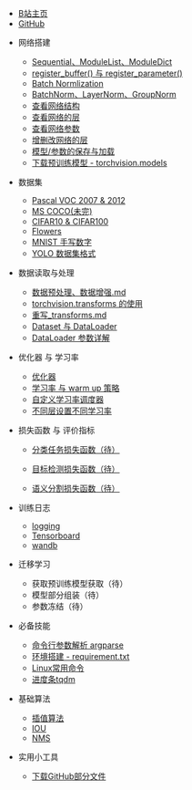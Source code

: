 <!-- docs/_sidebar.md --> 

- [B站主页](https://space.bilibili.com/94779326)
- [GitHub](https://github.com/Enzo-MiMan)

* 网络搭建
    * [Sequential、ModuleList、ModuleDict](/1_网络搭建/1_Sequential_ModuleList_ModuleDict.md)
    * [register_buffer()  与 register_parameter()](/1_网络搭建/2_register_buffer与register_parameter.md)
    * [Batch Normlization](/1_网络搭建/3_BatchNorm.md)
    * [BatchNorm、LayerNorm、GroupNorm](/1_网络搭建/4_BatchNorm｜LayerNorm｜GroupNorm.md)
    * [查看网络结构](/1_网络搭建/5_查看网络结构.md)
    * [查看网络的层](/1_网络搭建/6_查看网络的层.md)
    * [查看网络参数](/1_网络搭建/7_查看网络参数.md)
    * [增删改网络的层](/1_网络搭建/8_增删改网络的层.md)
    * [模型/参数的保存与加载](/1_网络搭建/9_模型参数的保存与加载.md)
    * [下载预训练模型 - torchvision.models](/1_网络搭建/10_下载预训练模型.md)
* 数据集
    * [Pascal VOC 2007  & 2012](/2_数据集/1_Pascal_VOC.md)
    * [MS COCO(未完)](/2_数据集/2_MS_COCO.md)
    * [CIFAR10 & CIFAR100](/2_数据集/3_CIFAR)
    * [Flowers](/2_数据集/4_Flowers)
    * [MNIST 手写数字](/2_数据集/5_MNIST)
    * [YOLO 数据集格式](/2_数据集/6_YOLO)
* 数据读取与处理

    * [数据预处理、数据增强.md ](/3_数据读取与处理/1_数据预处理与数据增强.md)
    * [torchvision.transforms 的使用 ](/3_数据读取与处理/2_transforms的使用.md)
    * [重写_transforms.md ](/3_数据读取与处理/3_重写_transforms.md)
    * [Dataset 与 DataLoader ](/3_数据读取与处理/4_Dataset、DataLoader.md)
    * [DataLoader 参数详解 ](/3_数据读取与处理/5_DataLoader参数详解.md)
* 优化器 与 学习率 
    * [优化器](/4_优化器与学习率/1_优化器.md)
    * [学习率 与 warm up 策略](/4_优化器与学习率/2_学习率_warmup策略.md)
    * [自定义学习率调度器](/4_优化器与学习率/3_自定义学习率调度器.md)
    * [不同层设置不同学习率](/4_优化器与学习率/4_不同层设置不同学习率.md)
* 损失函数 与 评价指标

    * [分类任务损失函数（待）]()

    * [目标检测损失函数（待）]()

    * [语义分割损失函数（待）]()
* 训练日志

    * [logging](/6_训练日志/1_logging.md)
    * [Tensorboard](/6_训练日志/2_Tensorboard.md)
    * [wandb](/6_训练日志/3_wandb.md)
* 迁移学习
    * 获取预训练模型获取（待）
    * 模型部分组装（待）
    * 参数冻结（待）
* 必备技能
    * [命令行参数解析 argparse](/7_必备技能/1_argparse.md)
    * [环境搭建 - requirement.txt](/7_必备技能/2_requirement.md)
    * [Linux常用命令](/7_必备技能/4_Linux.md)
    * [进度条tqdm](/7_必备技能/5_进度条tqdm.md)
* 基础算法

    * [插值算法](/8_基础算法/1_插值算法.md)
    * [IOU](/8_基础算法/2_IOU.md)
    * [NMS](/8_基础算法/3_NMS.md)
* 实用小工具
    * [下载GitHub部分文件](/30_实用小工具/1_下载GitHub部分文件.md)

